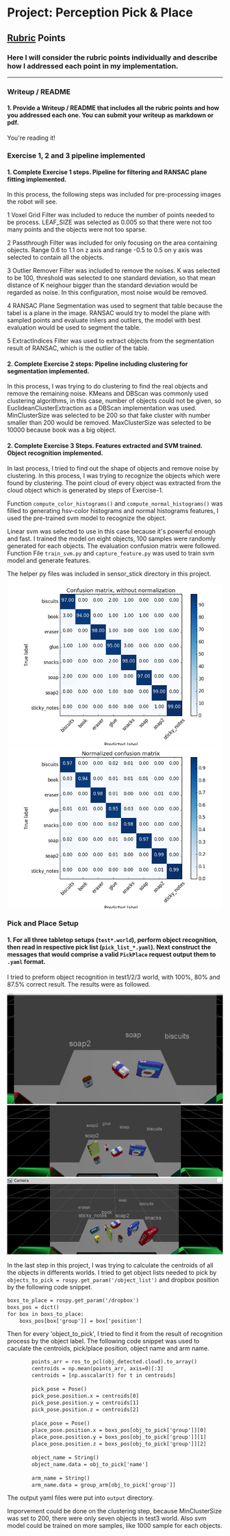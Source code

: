 # Project: Perception Pick & Place

[//]: # (Image References)

[image1]: ./images/model_res_1.png
[image2]: ./images/model_res_2.png
[image3]: ./images/list_1.png
[image4]: ./images/list_2.png
[image5]: ./images/list_3.png

## [Rubric](https://review.udacity.com/#!/rubrics/1067/view) Points
### Here I will consider the rubric points individually and describe how I addressed each point in my implementation.  

---
### Writeup / README

#### 1. Provide a Writeup / README that includes all the rubric points and how you addressed each one.  You can submit your writeup as markdown or pdf.  

You're reading it!

### Exercise 1, 2 and 3 pipeline implemented
#### 1. Complete Exercise 1 steps. Pipeline for filtering and RANSAC plane fitting implemented.

In this process, the following steps was included for pre-processing images the robot will see.

1 Voxel Grid Filter was included to reduce the number of points needed to be process. LEAF_SIZE was selected as 0.005 so that there were not too many points and the objects were not too sparse.

2 Passthrough Filter was included for only focusing on the area containing objects. Range 0.6 to 1.1 on z axis and range -0.5 to 0.5 on y axis was selected to contain all the objects.

3 Outlier Remover Filter was included to remove the noises. K was selected to be 100, threshold was selected to one standard deviation, so that mean distance of K neighour bigger than the standard deviation would be regarded as noise. In this configuration, most noise would be removed.

4 RANSAC Plane Segmentation was used to segment that table because the tabel is a plane in the image. RANSAC would try to model the plane with sampled points and evaluate inliers and outliers, the model with best evaluation would be used to segment the table.

5 ExtractIndices Filter was used to extract objects from the segmentation result of RANSAC, which is the outlier of the table.

#### 2. Complete Exercise 2 steps: Pipeline including clustering for segmentation implemented.  

In this process, I was trying to do clustering to find the real objects and remove the remaining noise. KMeans and DBScan was commonly used clustering algorithms, in this case, number of objects could not be given, so EuclideanClusterExtraction as a DBScan implementation was used. MinClusterSize was selected to be 200 so that fake cluster with number smaller than 200 would be removed. MaxClusterSize was selected to be 10000 because book was a big object. 

#### 2. Complete Exercise 3 Steps.  Features extracted and SVM trained.  Object recognition implemented.

In last process, I tried to find out the shape of objects and remove noise by clustering.
In this process, I was trying to recognize the objects which were found by clustering. The point cloud of every object was extracted from the cloud object which is generated by steps of Exercise-1. 

Function ```compute_color_histograms()``` and ```compute_normal_histograms()``` was filled to generating hsv-color histograms and normal histograms features, I used the pre-trained svm model to recognize the object.

Linear svm was selected to use in this case because it's powerful enough and fast. I trained the model on eight objects, 100 samples were randomly generated for each objects. The evaluation confusion matrix were followed. Function File ```train_svm.py``` and ```capture_feature.py``` was used to train svm model and generate features.

The helper py files was included in sensor_stick directory in this project.

![image1] ![image2]

### Pick and Place Setup

#### 1. For all three tabletop setups (`test*.world`), perform object recognition, then read in respective pick list (`pick_list_*.yaml`). Next construct the messages that would comprise a valid `PickPlace` request output them to `.yaml` format.

I tried to preform object recognition in test1/2/3 world, with 100%, 80% and 87.5% correct result. The results were as followed.

![image3] ![image4]![image5]


In the last step in this project, I was trying to calculate the centroids of all the objects in differents worlds. I tried to get object lists needed to pick by ```objects_to_pick = rospy.get_param('/object_list')``` and dropbox position by the following code snippet.

    boxs_to_place = rospy.get_param('/dropbox')
    boxs_pos = dict()
    for box in boxs_to_place:
        boxs_pos[box['group']] = box['position']


Then for every 'object_to_pick', I tried to find it from the result of recognition process by the object label. The following code snippet was used to caculate the centroids, pick/place position, object name and arm name.

            points_arr = ros_to_pcl(obj_detected.cloud).to_array()
            centroids = np.mean(points_arr, axis=0)[:3]
            centroids = [np.asscalar(t) for t in centroids]

            pick_pose = Pose()
            pick_pose.position.x = centroids[0]
            pick_pose.position.y = centroids[1]
            pick_pose.position.z = centroids[2]

            place_pose = Pose()
            place_pose.position.x = boxs_pos[obj_to_pick['group']][0]
            place_pose.position.y = boxs_pos[obj_to_pick['group']][1]
            place_pose.position.z = boxs_pos[obj_to_pick['group']][2]

            object_name = String()
            object_name.data = obj_to_pick['name']

            arm_name = String()
            arm_name.data = group_arm[obj_to_pick['group']]

The output yaml files were put into ```output``` directory.

Imporvement could be done on the clustering step, because MinClusterSize was set to 200, there were only seven objects in test3 world. Also svm model could be trained on more samples, like 1000 sample for each objects.  